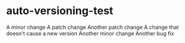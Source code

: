 # auto-versioning-test

A minor change
A patch change
Another patch change
A change that doesn't cause a new version
Another minor change
Another bug fix
